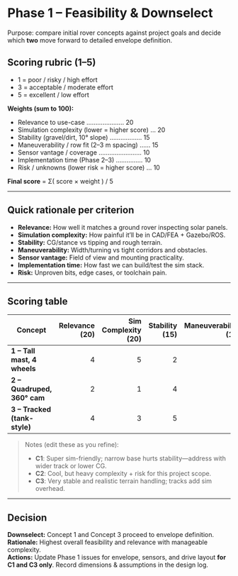 # Phase 1 – Feasibility & Downselect

Purpose: compare initial rover concepts against project goals and decide which **two** move forward to detailed envelope definition.

## Scoring rubric (1–5)
- 1 = poor / risky / high effort
- 3 = acceptable / moderate effort
- 5 = excellent / low effort

**Weights (sum to 100):**
- Relevance to use-case ………………… 20
- Simulation complexity (lower = higher score) … 20
- Stability (gravel/dirt, 10° slope) ……………… 15
- Maneuverability / row fit (2–3 m spacing) …… 15
- Sensor vantage / coverage …………………… 10
- Implementation time (Phase 2–3) …………… 10
- Risk / unknowns (lower risk = higher score) … 10

**Final score** = Σ( score × weight ) / 5

---

## Quick rationale per criterion
- **Relevance:** How well it matches a ground rover inspecting solar panels.
- **Simulation complexity:** How painful it’ll be in CAD/FEA + Gazebo/ROS.
- **Stability:** CG/stance vs tipping and rough terrain.
- **Maneuverability:** Width/turning vs tight corridors and obstacles.
- **Sensor vantage:** Field of view and mounting practicality.
- **Implementation time:** How fast we can build/test the sim stack.
- **Risk:** Unproven bits, edge cases, or toolchain pain.

---

## Scoring table

| Concept | Relevance (20) | Sim Complexity (20) | Stability (15) | Maneuverability (15) | Sensor Vantage (10) | Implement Time (10) | Risk (10) | **Total /100** |
|---|---:|---:|---:|---:|---:|---:|---:|---:|
| **1 – Tall mast, 4 wheels** | 4 | 5 | 2 | 5 | 4 | 5 | 3 | **81** |
| **2 – Quadruped, 360° cam** | 2 | 1 | 4 | 4 | 5 | 1 | 1 | **50** |
| **3 – Tracked (tank-style)** | 4 | 3 | 5 | 3 | 3 | 3 | 3 | **70** |

> Notes (edit these as you refine):
> - **C1**: Super sim-friendly; narrow base hurts stability—address with wider track or lower CG.
> - **C2**: Cool, but heavy complexity + risk for this project scope.
> - **C3**: Very stable and realistic terrain handling; tracks add sim overhead.

---

## Decision
**Downselect:** Concept 1 and Concept 3 proceed to envelope definition.  
**Rationale:** Highest overall feasibility and relevance with manageable complexity.  
**Actions:** Update Phase 1 issues for envelope, sensors, and drive layout **for C1 and C3 only**. Record dimensions & assumptions in the design log.

